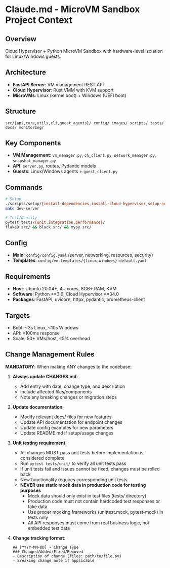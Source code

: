 # Claude.md - MicroVM Sandbox Project Context

## Overview
Cloud Hypervisor + Python MicroVM Sandbox with hardware-level isolation for Linux/Windows guests.

## Architecture
- **FastAPI Server**: VM management REST API
- **Cloud Hypervisor**: Rust VMM with KVM support
- **MicroVMs**: Linux (kernel boot) + Windows (UEFI boot)

## Structure
```
src/{api,core,utils,cli,guest_agents}/ config/ images/ scripts/ tests/ docs/ monitoring/
```

## Key Components
- **VM Management**: `vm_manager.py`, `ch_client.py`, `network_manager.py`, `snapshot_manager.py`
- **API**: `server.py`, routes, Pydantic models
- **Guests**: Linux/Windows agents + `guest_client.py`

## Commands
```bash
# Setup
./scripts/setup/{install-dependencies,install-cloud-hypervisor,setup-networking}.sh
make dev-server

# Test/Quality
pytest tests/{unit,integration,performance}/
flake8 src/ && black src/ && mypy src/
```

## Config
- **Main**: `config/config.yaml` (server, networking, resources, security)
- **Templates**: `config/vm-templates/{linux,windows}-default.yaml`

## Requirements
- **Host**: Ubuntu 20.04+, 4+ cores, 8GB+ RAM, KVM
- **Software**: Python >=3.9, Cloud Hypervisor >=34.0
- **Packages**: FastAPI, uvicorn, httpx, pydantic, prometheus-client

## Targets
- Boot: <3s Linux, <10s Windows
- API: <100ms response
- Scale: 50+ VMs/host, <5% overhead

## Change Management Rules
**MANDATORY**: When making ANY changes to the codebase:

1. **Always update CHANGES.md**:
   - Add entry with date, change type, and description
   - Include affected files/components
   - Note any breaking changes or migration steps

2. **Update documentation**:
   - Modify relevant docs/ files for new features
   - Update API documentation for endpoint changes
   - Update config examples for new parameters
   - Update README.md if setup/usage changes

3. **Unit testing requirement**:
   - All changes MUST pass unit tests before implementation is considered complete
   - Run `pytest tests/unit/` to verify all unit tests pass
   - If unit tests fail and issues cannot be fixed, changes must be rolled back
   - New functionality requires corresponding unit tests
   - **NEVER use static mock data in production code for testing purposes**
     - Mock data should only exist in test files (tests/ directory)
     - Production code must not contain hardcoded test responses or fake data
     - Use proper mocking frameworks (unittest.mock, pytest-mock) in tests only
     - All API responses must come from real business logic, not embedded test data

4. **Change tracking format**:
   ```
   ## [YYYY-MM-DD] - Change Type
   ### Changed/Added/Fixed/Removed
   - Description of change (files: path/to/file.py)
   - Breaking change note if applicable
   ```
